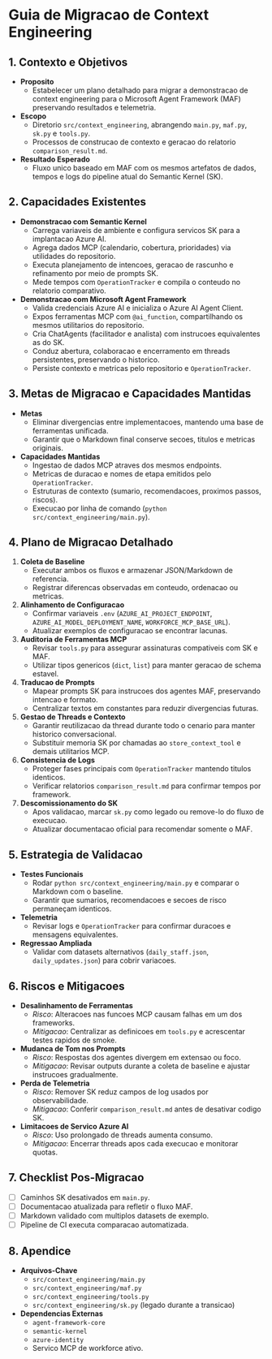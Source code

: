 # Guia de Migracao de Context Engineering

## 1. Contexto e Objetivos

- **Proposito**
  - Estabelecer um plano detalhado para migrar a demonstracao de context engineering para o Microsoft Agent Framework (MAF) preservando resultados e telemetria.
- **Escopo**
  - Diretorio `src/context_engineering`, abrangendo `main.py`, `maf.py`, `sk.py` e `tools.py`.
  - Processos de construcao de contexto e geracao do relatorio `comparison_result.md`.
- **Resultado Esperado**
  - Fluxo unico baseado em MAF com os mesmos artefatos de dados, tempos e logs do pipeline atual do Semantic Kernel (SK).

## 2. Capacidades Existentes

- **Demonstracao com Semantic Kernel**
  - Carrega variaveis de ambiente e configura servicos SK para a implantacao Azure AI.
  - Agrega dados MCP (calendario, cobertura, prioridades) via utilidades do repositorio.
  - Executa planejamento de intencoes, geracao de rascunho e refinamento por meio de prompts SK.
  - Mede tempos com `OperationTracker` e compila o conteudo no relatorio comparativo.
- **Demonstracao com Microsoft Agent Framework**
  - Valida credenciais Azure AI e inicializa o Azure AI Agent Client.
  - Expos ferramentas MCP com `@ai_function`, compartilhando os mesmos utilitarios do repositorio.
  - Cria ChatAgents (facilitador e analista) com instrucoes equivalentes as do SK.
  - Conduz abertura, colaboracao e encerramento em threads persistentes, preservando o historico.
  - Persiste contexto e metricas pelo repositorio e `OperationTracker`.

## 3. Metas de Migracao e Capacidades Mantidas

- **Metas**
  - Eliminar divergencias entre implementacoes, mantendo uma base de ferramentas unificada.
  - Garantir que o Markdown final conserve secoes, titulos e metricas originais.
- **Capacidades Mantidas**
  - Ingestao de dados MCP atraves dos mesmos endpoints.
  - Metricas de duracao e nomes de etapa emitidos pelo `OperationTracker`.
  - Estruturas de contexto (sumario, recomendacoes, proximos passos, riscos).
  - Execucao por linha de comando (`python src/context_engineering/main.py`).

## 4. Plano de Migracao Detalhado

1. **Coleta de Baseline**
   - Executar ambos os fluxos e armazenar JSON/Markdown de referencia.
   - Registrar diferencas observadas em conteudo, ordenacao ou metricas.
2. **Alinhamento de Configuracao**
   - Confirmar variaveis `.env` (`AZURE_AI_PROJECT_ENDPOINT`, `AZURE_AI_MODEL_DEPLOYMENT_NAME`, `WORKFORCE_MCP_BASE_URL`).
   - Atualizar exemplos de configuracao se encontrar lacunas.
3. **Auditoria de Ferramentas MCP**
   - Revisar `tools.py` para assegurar assinaturas compativeis com SK e MAF.
   - Utilizar tipos genericos (`dict`, `list`) para manter geracao de schema estavel.
4. **Traducao de Prompts**
   - Mapear prompts SK para instrucoes dos agentes MAF, preservando intencao e formato.
   - Centralizar textos em constantes para reduzir divergencias futuras.
5. **Gestao de Threads e Contexto**
   - Garantir reutilizacao da thread durante todo o cenario para manter historico conversacional.
   - Substituir memoria SK por chamadas ao `store_context_tool` e demais utilitarios MCP.
6. **Consistencia de Logs**
   - Proteger fases principais com `OperationTracker` mantendo titulos identicos.
   - Verificar relatorios `comparison_result.md` para confirmar tempos por framework.
7. **Descomissionamento do SK**
   - Apos validacao, marcar `sk.py` como legado ou remove-lo do fluxo de execucao.
   - Atualizar documentacao oficial para recomendar somente o MAF.

## 5. Estrategia de Validacao

- **Testes Funcionais**
  - Rodar `python src/context_engineering/main.py` e comparar o Markdown com o baseline.
  - Garantir que sumarios, recomendacoes e secoes de risco permaneçam identicos.
- **Telemetria**
  - Revisar logs e `OperationTracker` para confirmar duracoes e mensagens equivalentes.
- **Regressao Ampliada**
  - Validar com datasets alternativos (`daily_staff.json`, `daily_updates.json`) para cobrir variacoes.

## 6. Riscos e Mitigacoes

- **Desalinhamento de Ferramentas**
  - *Risco*: Alteracoes nas funcoes MCP causam falhas em um dos frameworks.
  - *Mitigacao*: Centralizar as definicoes em `tools.py` e acrescentar testes rapidos de smoke.
- **Mudanca de Tom nos Prompts**
  - *Risco*: Respostas dos agentes divergem em extensao ou foco.
  - *Mitigacao*: Revisar outputs durante a coleta de baseline e ajustar instrucoes gradualmente.
- **Perda de Telemetria**
  - *Risco*: Remover SK reduz campos de log usados por observabilidade.
  - *Mitigacao*: Conferir `comparison_result.md` antes de desativar codigo SK.
- **Limitacoes de Servico Azure AI**
  - *Risco*: Uso prolongado de threads aumenta consumo.
  - *Mitigacao*: Encerrar threads apos cada execucao e monitorar quotas.

## 7. Checklist Pos-Migracao

- [ ] Caminhos SK desativados em `main.py`.
- [ ] Documentacao atualizada para refletir o fluxo MAF.
- [ ] Markdown validado com multiplos datasets de exemplo.
- [ ] Pipeline de CI executa comparacao automatizada.

## 8. Apendice

- **Arquivos-Chave**
  - `src/context_engineering/main.py`
  - `src/context_engineering/maf.py`
  - `src/context_engineering/tools.py`
  - `src/context_engineering/sk.py` (legado durante a transicao)
- **Dependencias Externas**
  - `agent-framework-core`
  - `semantic-kernel`
  - `azure-identity`
  - Servico MCP de workforce ativo.
